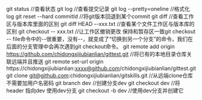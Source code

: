 git status //查看状态
git log //查看提交记录
git log --pretty=oneline //格式化log
git reset --hard commitId //将git版本回退到某个commit
git diff //查看工作区与版本库里面的区别
git diff HEAD --xxx.txt //查看某个文件工作区与版本库的区别
git checkout -- xxx.txt //让工作区撤销更改 保持和暂存区一致git checkout -- file命令中的--很重要，没有--，就变成了“切换到另一个分支”的命令，我们在后面的分支管理中会再次遇到git checkout命令。
git remote add origin https://github.com/chidongxijiubianlian/gittest.git //将已有的本地目录仓库关联远端并且推送
git remote set-url origin https://chidongxijiubianlian:xxxx@github.com/chidongxijiubianlian/gittest.git
git clone git@github.com:chidongxijiubianlian/gitskills.git //从远端clone仓库 不需要加用户名密码
git branch dev //创建分支dev
git checkout dev //将header 指向dev 使用dev分支
git checkout -b dev //使用dev分支并创建它
